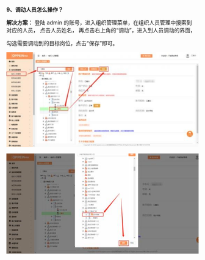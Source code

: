 <a name="bookmark9"></a>**9、调动人员怎么操作？**

**解决方案：**  登陆 admin 的账号，进入组织管理菜单，在组织人员管理中搜索到 对应的人员， 点击人员姓名， 再点击右上角的“调动”，进入到人员调动的界面，

勾选需要调动到的目标岗位，点击“保存”即可。


![](Aspose.Words.955081b2-65f6-4309-844b-133ee40a773f.019.jpeg)

![](Aspose.Words.955081b2-65f6-4309-844b-133ee40a773f.020.jpeg)

